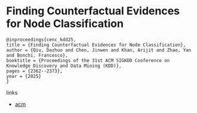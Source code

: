 # Finding Counterfactual Evidences for Node Classification

```
@inproceedings{cenc_kdd25,
title = {Finding Counterfactual Evidences for Node Classification},
author = {Qiu, Dazhuo and Chen, Jinwen and Khan, Arijit and Zhao, Yan and Bonchi, Francesco},
booktitle = {Proceedings of the 31st ACM SIGKDD Conference on Knowledge Discovery and Data Mining (KDD)},
pages = {2362--2373},
year = {2025}
}
```

links
- [acm](https://dl.acm.org/doi/10.1145/3711896.3736960)
